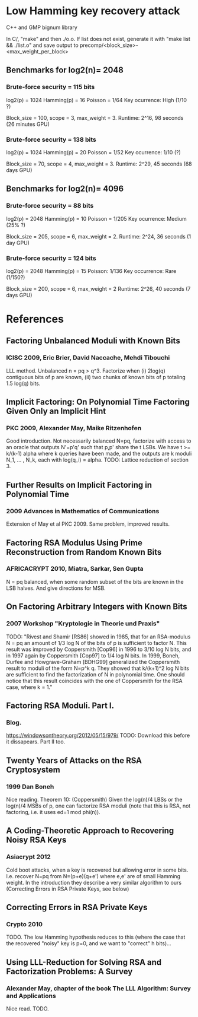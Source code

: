 # Low Hamming key recovery attack

C++ and GMP bignum library

In C/, "make" and then ./o.o. If list does not exist, generate it with "make list && ./list.o" and save output to precomp/<block_size>-<max_weight_per_block>


## Benchmarks for log2(n)= 2048

### Brute-force security = 115 bits
log2(p) = 1024
Hamming(p) = 16
Poisson = 1/64
Key ocurrence: High (1/10 ?)

Block_size = 100, scope = 3, max_weight = 3.
Runtime: 2^16, 98 seconds (26 minutes GPU)

### Brute-force security = 138 bits
log2(p) = 1024
Hamming(p) = 20
Poisson = 1/52
Key ocurrence: 1/10 (?)

Block_size = 70, scope = 4, max_weight = 3.
Runtime: 2^29, 45 seconds (68 days GPU)


## Benchmarks for log2(n)= 4096

### Brute-force security = 88 bits
log2(p) = 2048
Hamming(p) = 10
Poisson = 1/205
Key ocurrence: Medium (25% ?)

Block_size = 205, scope = 6, max_weight = 2.
Runtime: 2^24, 36 seconds (1 day GPU)

### Brute-force security = 124 bits
log2(p) = 2048
Hamming(p) = 15
Poisson: 1/136
Key occurrence: Rare (1/150?)

Block_size = 200, scope = 6, max_weight = 2
Runtime: 2^26, 40 seconds (7 days GPU)

# References


## Factoring Unbalanced Moduli with Known Bits 

### ICISC 2009, Eric Brier, David Naccache, Mehdi Tibouchi

  LLL method.
  Unbalanced n = pq > q^3. Factorize when (i) 2log(q) contiguous bits of p are known, (ii) two chunks of known bits of p totaling 1.5 log(q) bits.


## Implicit Factoring: On Polynomial Time Factoring Given Only an Implicit Hint
### PKC 2009, Alexander May, Maike Ritzenhofen

  Good introduction.
  Not necessarily balanced N=pq, factorize with access to an oracle that outputs N'=p'q' such that p,p' share the t LSBs.
  We have t >= k/(k-1) alpha where k queries have been made, and the outputs are k moduli N_1, ... , N_k, each with log(q_i) = alpha.
  TODO: Lattice reduction of section 3.

## Further Results on Implicit Factoring in Polynomial Time
### 2009 Advances in Mathematics of Communications

  Extension of May et al PKC 2009. Same problem, improved results.

## Factoring RSA Modulus Using Prime Reconstruction from Random Known Bits
### AFRICACRYPT 2010, Miatra, Sarkar, Sen Gupta


  N = pq balanced, when some random subset of the bits are known in the LSB halves. And give directions for MSB.

## On Factoring Arbitrary Integers with Known Bits
### 2007 Workshop "Kryptologie in Theorie und Praxis"

  TODO:
  "Rivest and Shamir [RS86] showed in 1985, that for an RSA-modulus N = pq an amount of 1/3 log N of the bits of p is sufficient to factor N. This result was improved by Coppersmith [Cop96] in 1996 to 3/10 log N bits, and in 1997 again by Coppersmith [Cop97] to 1/4 log N bits. In 1999, Boneh, Durfee and Howgrave-Graham [BDHG99] generalized the Coppersmith result to moduli of the form N=p^k q. They showed that k/(k+1)^2 log N bits are sufficient to find the factorization of N in polynomial time. One should notice that this result coincides with the one of Coppersmith for the RSA case, where  k = 1."

## Factoring RSA Moduli. Part I.
### Blog. 
  
  https://windowsontheory.org/2012/05/15/979/
  TODO: Download this before it dissapears. Part II too.


## Twenty Years of Attacks on the RSA Cryptosystem
### 1999 Dan Boneh

  Nice reading. 
  Theorem 10: (Coppersmith)
  Given the log(n)/4 LBSs or the log(n)/4 MSBs of p, one can factorize RSA moduli (note that this is RSA, not factoring, i.e. it uses ed=1 mod phi(n)).



## A Coding-Theoretic Approach to Recovering Noisy RSA Keys
### Asiacrypt 2012

  Cold boot attacks, when a key is recovered but allowing error in some bits. I.e. recover N=pq from N=(p+e)(q+e') where e,e' are of small Hamming weight.
  In the introduction they describe a very similar algorithm to ours (Correcting Errors in RSA Private Keys, see below)


## Correcting Errors in RSA Private Keys
### Crypto 2010

  TODO. The low Hamming hypothesis reduces to this (where the case that the recovered "noisy" key is p=0, and we want to "correct" h bits)...


## Using LLL-Reduction for Solving RSA and Factorization Problems: A Survey
### Alexander May, chapter of the book The LLL Algorithm: Survey and Applications

  Nice read. TODO. 



